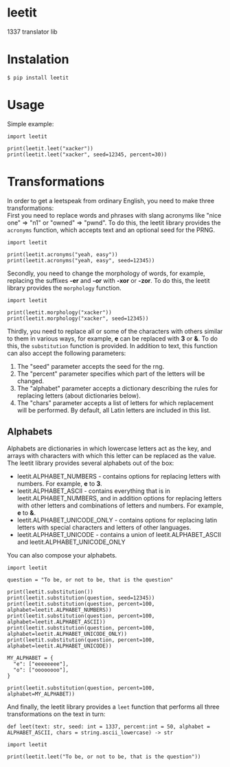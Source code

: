 # leetit
1337 translator lib

# Instalation
```
$ pip install leetit
```

# Usage
Simple example:  
```Py
import leetit
 
print(leetit.leet("xacker"))
print(leetit.leet("xacker", seed=12345, percent=30))
```

# Transformations
In order to get a leetspeak from ordinary English, you need to make three transformations:  
First you need to replace words and phrases with slang acronyms like "nice one" => "n1" or "owned" => "pwnd". To do this, the leetit library provides the `acronyms` function, which accepts text and an optional seed for the PRNG.
```Py
import leetit

print(leetit.acronyms("yeah, easy"))
print(leetit.acronyms("yeah, easy", seed=12345))
```
Secondly, you need to change the morphology of words, for example, replacing the suffixes **-er** and **-or** with **-xor** or **-zor**. To do this, the leetit library provides the `morphology` function.  
```Py
import leetit

print(leetit.morphology("xacker"))
print(leetit.morphology("xacker", seed=12345))
```
Thirdly, you need to replace all or some of the characters with others similar to them in various ways, for example, **e** can be replaced with **3** or **&**.  To do this, the `substitution` function is provided. In addition to text, this function can also accept the following parameters:  
1) The "seed" parameter accepts the seed for the rng.
2) The "percent" parameter specifies which part of the letters will be changed.
3) The "alphabet" parameter accepts a dictionary describing the rules for replacing letters (about dictionaries below).
4) The "chars" parameter accepts a list of letters for which replacement will be performed. By default, all Latin letters are included in this list.

## Alphabets
Alphabets are dictionaries in which lowercase letters act as the key, and arrays with characters with which this letter can be replaced as the value.  
The leetit library provides several alphabets out of the box:  
- leetit.ALPHABET_NUMBERS - contains options for replacing letters with numbers. For example, **e** to **3**.
- leetit.ALPHABET_ASCII - contains everything that is in leetit.ALPHABET_NUMBERS, and in addition options for replacing letters with other letters and combinations of letters and numbers. For example, **e** to **&**.
- leetit.ALPHABET_UNICODE_ONLY - contains options for replacing latin letters with special characters and letters of other languages.
- leetit.ALPHABET_UNICODE - contains a union of leetit.ALPHABET_ASCII and leetit.ALPHABET_UNICODE_ONLY

You can also compose your alphabets.

```Py
import leetit

question = "To be, or not to be, that is the question"

print(leetit.substitution())
print(leetit.substitution(question, seed=12345))
print(leetit.substitution(question, percent=100, alphabet=leetit.ALPHABET_NUMBERS))
print(leetit.substitution(question, percent=100, alphabet=leetit.ALPHABET_ASCII))
print(leetit.substitution(question, percent=100, alphabet=leetit.ALPHABET_UNICODE_ONLY))
print(leetit.substitution(question, percent=100, alphabet=leetit.ALPHABET_UNICODE))

MY_ALPHABET = {
  "e": ["eeeeeeee"],
  "o": ["oooooooo"],
}

print(leetit.substitution(question, percent=100, alphabet=MY_ALPHABET))
```

And finally, the leetit library provides a `leet` function that performs all three transformations on the text in turn:  
```Py
def leet(text: str, seed: int = 1337, percent:int = 50, alphabet = ALPHABET_ASCII, chars = string.ascii_lowercase) -> str
```
```Py
import leetit
 
print(leetit.leet("To be, or not to be, that is the question"))
```
